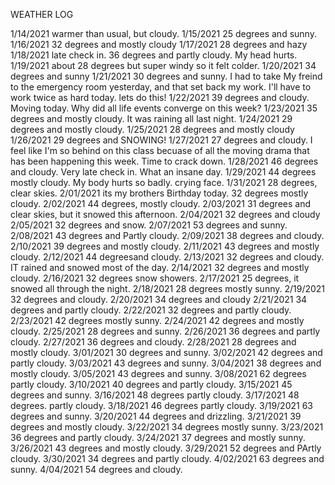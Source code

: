 WEATHER LOG

1/14/2021 warmer than usual, but cloudy.
1/15/2021 25 degrees and sunny.
1/16/2021 32 degrees and mostly cloudy
1/17/2021 28 degrees and hazy
1/18/2021 late check in. 36 degrees and partly cloudy.  My head hurts.
1/19/2021 about 28 degrees but super windy so it felt colder.
1/20/2021 34 degrees and sunny
1/21/2021 30 degrees and sunny.  I had to take My freind to the emergency room yesterday, and that set back my work.  I'll have to work twice as hard today.  lets do this!
1/22/2021 39 degrees and cloudy.   Moving today.  Why did all life events converge on this week?
1/23/2021 35 degrees and mostly cloudy.  It was raining all last night.
1/24/2021 29 degrees and mostly cloudy.
1/25/2021 28 degrees and mostly cloudy
1/26/2021 29 degrees and SNOWING!
1/27/2021 27 degrees and cloudy.  I feel like I'm so behind on this class becuase of all the moving drama that has been happening this week.  Time to crack down.
1/28/2021 46 degrees and cloudy. Very late check in.  What an insane day.
1/29/2021 44 degrees mostly cloudy.  My body hurts so badly.  crying face.
1/31/2021 28 degrees, clear skies.
2/01/2021 its my brothers Birthday today. 32 degrees mostly cloudy.
2/02/2021 44 degrees, mostly cloudy.
2/03/2021 31 degrees and clear skies, but it snowed this afternoon.
2/04/2021 32 degrees and cloudy
2/05/2021 32 degrees and snow.
2/07/2021 53 degrees and sunny.
2/08/2021 43 degrees and Partly cloudy.
2/09/2021 38 degrees and cloudy.
2/10/2021 39 degrees and mostly cloudy.
2/11/2021 43 degrees and mostly cloudy.
2/12/2021 44 degreesand cloudy.
2/13/2021 32 degrees and cloudy.  IT rained and snowed most of the day.
2/14/2021 32 degrees and mostly cloudy.
2/16/2021 32 degrees snow showers.
2/17/2021 25 degrees, it snowed all through the night.
2/18/2021 28 degrees mostly sunny.
2/19/2021 32 degrees and cloudy.
2/20/2021 34 degrees and cloudy
2/21/2021 34 degrees and partly cloudy.
2/22/2021 32 degrees and partly cloudy.
2/23/2021 42 degrees mostly sunny.
2/24/2021 42 degrees and mostly cloudy.
2/25/2021 28 degrees and sunny.
2/26/2021 36 degrees and partly cloudy.
2/27/2021 36 degrees and cloudy.
2/28/2021 28 degrees and mostly cloudy.
3/01/2021 30 degrees and sunny.
3/02/2021 42 degrees and partly cloudy.
3/03/2021 43 degrees and sunny.
3/04/2021 38 degrees and mostly cloudy.
3/05/2021 43 degrees and sunny.
3/08/2021 62 degrees partly cloudy.
3/10/2021 40 degrees and partly cloudy.
3/15/2021 45 degrees and sunny.
3/16/2021 48 degrees partly cloudy.
3/17/2021 48 degrees.  partly cloudy.
3/18/2021 46 degrees partly cloudy.
3/19/2021 63 degrees and sunny.
3/20/2021 44 degrees and drizzling.
3/21/2021 39 degrees and mostly cloudy.
3/22/2021 34 degrees mostly sunny.
3/23/2021 36 degrees and partly cloudy.
3/24/2021 37 degrees and mostly sunny.
3/26/2021 43 degrees and mostly cloudy.
3/29/2021 52 degrees and PArtly cloudy.
3/30/2021 34 degrees and partly cloudy.
4/02/2021 63 degrees and sunny.
4/04/2021 54 degrees and cloudy.